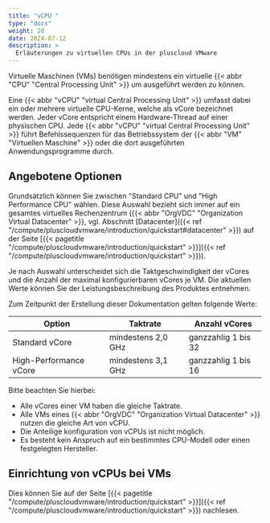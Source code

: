 ```yaml
---
title: "vCPU "
type: "docs"
weight: 20
date: 2024-07-12
description: >
  Erläuterungen zu virtuellen CPUs in der pluscloud VMware
---
```


Virtuelle Maschinen (VMs) benötigen mindestens ein virtuelle {{< abbr "CPU" "Central Processing Unit" >}}  um ausgeführt werden zu können.

Eine {{< abbr "vCPU" "virtual Central Processing Unit" >}} umfasst dabei ein oder mehrere virtuelle CPU-Kerne, welche als vCore bezeichnet werden.
Jeder vCore entspricht einem Hardware-Thread auf einer physischen CPU.
Jede {{< abbr "vCPU" "virtual Central Processing Unit" >}} führt Befehlssequenzen für das Betriebssystem der {{< abbr "VM" "Virtuellen Maschine" >}} oder die dort ausgeführten Anwendungsprogramme durch.

## Angebotene Optionen

Grundsätzlich können Sie zwischen "Standard CPU" und "High Performance CPU" wählen. Diese Auswahl bezieht sich immer auf ein gesamtes virtuelles Rechenzentrum ({{< abbr "OrgVDC" "Organization Virtual Datacenter" >}}, vgl. Abschnitt [Datacenter]({{< ref "/compute/pluscloudvmware/introduction/quickstart#datacenter" >}}) auf der Seite [{{< pagetitle "/compute/pluscloudvmware/introduction/quickstart" >}}]({{< ref "/compute/pluscloudvmware/introduction/quickstart" >}})).

Je nach Auswahl unterscheidet sich die Taktgeschwindigkeit der vCores und die Anzahl der maximal konfigurierbaren vCores je VM.
Die aktuellen Werte können Sie der Leistungsbeschreibung des Produktes entnehmen.

Zum Zeitpunkt der Erstellung dieser Dokumentation gelten folgende Werte:

| Option                 | Taktrate           | Anzahl vCores       |
|------------------------|--------------------|---------------------|
| Standard vCore         | mindestens 2,0 GHz | ganzzahlig 1 bis 32 |
| High-Performance vCore | mindestens 3,1 GHz | ganzzahlig 1 bis 16 |

Bitte beachten Sie hierbei:

* Alle vCores einer VM haben die gleiche Taktrate.
* Alle VMs eines {{< abbr "OrgVDC" "Organization Virtual Datacenter" >}} nutzen die gleiche Art von vCPU.
* Die Anteilige konfiguration von vCPUs ist nicht möglich.
* Es besteht kein Anspruch auf ein bestimmtes CPU-Modell oder einen festgelegten Hersteller.

## Einrichtung von vCPUs bei VMs

Dies können Sie auf der Seite [{{< pagetitle "/compute/pluscloudvmware/introduction/quickstart" >}}]({{< ref "/compute/pluscloudvmware/introduction/quickstart" >}}) nachlesen.
